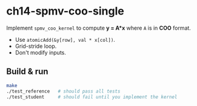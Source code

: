 # ch14-spmv-coo-single

Implement `spmv_coo_kernel` to compute **y = A*x** where `A` is in **COO** format.
- Use `atomicAdd(&y[row], val * x[col])`.
- Grid-stride loop.
- Don't modify inputs.


## Build & run
```bash
make
./test_reference   # should pass all tests
./test_student     # should fail until you implement the kernel
```
